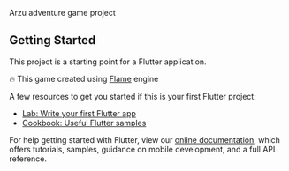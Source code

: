 Arzu adventure game project

## Getting Started

This project is a starting point for a Flutter application.

🔥 This game created using [Flame](https://pub.dev/packages/flame) engine

A few resources to get you started if this is your first Flutter project:

- [Lab: Write your first Flutter app](https://flutter.dev/docs/get-started/codelab)
- [Cookbook: Useful Flutter samples](https://flutter.dev/docs/cookbook)

For help getting started with Flutter, view our
[online documentation](https://flutter.dev/docs), which offers tutorials,
samples, guidance on mobile development, and a full API reference.
